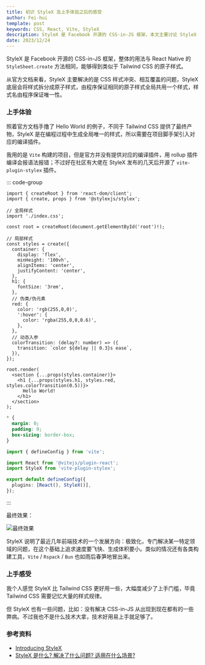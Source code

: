 ```yaml
---
title: 初识 StyleX 及上手体验之后的感受
author: Fei-hui
template: post
keywords: CSS, React, Vite, StyleX
description: StyleX 是 Facebook 开源的 CSS-in-JS 框架，本文主要讨论 StyleX 的上手体验及体验后的个人感受
date: 2023/12/24
---
```


StyleX 是 Facebook 开源的 CSS-in-JS 框架，整体的用法与 React Native 的 `StyleSheet.create` 方法相同，能够得到类似于 Tailwind CSS 的原子样式。

从官方文档来看，StyleX 主要解决的是 CSS 样式冲突、相互覆盖的问题，StyleX 底层会将样式拆分成原子样式，由程序保证相同的原子样式全局共用一个样式，样式名由程序保证唯一性。

### 上手体验

照着官方文档手撸了 Hello World 的例子，不同于 Tailwind CSS 提供了最终产物，StyleX 是在编程过程中生成全局唯一的样式，所以需要在项目脚手架引入对应的编译插件。

我用的是 `Vite` 构建的项目，但是官方并没有提供对应的编译插件，用 rollup 插件编译会报语法报错；不过好在社区有大佬在 StyleX 发布的几天后开源了 `vite-plugin-stylex` 插件。

::: code-group

```tsx [index.tsx]
import { createRoot } from 'react-dom/client';
import { create, props } from '@stylexjs/stylex';

// 全局样式
import './index.css';

const root = createRoot(document.getElementById('root')!);

// 局部样式
const styles = create({
  container: {
    display: 'flex',
    minHeight: '100vh',
    alignItems: 'center',
    justifyContent: 'center',
  },
  h1: {
    fontSize: '3rem',
  },
  // 伪类/伪元素
  red: {
    color: 'rgb(255,0,0)',
    ':hover': {
      color: 'rgba(255,0,0,0.6)',
    },
  },
  // 动态入参
  colorTransition: (delay?: number) => ({
    transition: `color ${delay || 0.3}s ease`,
  }),
});

root.render(
  <section {...props(styles.container)}>
    <h1 {...props(styles.h1, styles.red, styles.colorTransition(0.5))}>
      Hello World!
    </h1>
  </section>
);
```

```css [index.css]
* {
  margin: 0;
  padding: 0;
  box-sizing: border-box;
}
```

```ts [vite.config.ts]
import { defineConfig } from 'vite';

import React from '@vitejs/plugin-react';
import StyleX from 'vite-plugin-stylex';

export default defineConfig({
  plugins: [React(), StyleX()],
});
```

:::

最终效果：

![最终效果](/assets/start-with-style-x-and-personal-feeling/stylex-result.png)

StyleX 说明了最近几年前端技术的一个发展方向：极致化，专门解决某一特定领域的问题，在这个基础上追求速度要飞快、生成体积要小。类似的情况还有各类构建工具，`Vite` / `Rspack` / `Bun` 也如雨后春笋地冒出来。

### 上手感受

我个人感觉 StyleX 比 Tailwind CSS 更好用一些，大幅度减少了上手门槛，毕竟 Tailwind CSS 需要记忆大量的样式规律。

但 StyleX 也有一些问题，比如：没有解决 CSS-in-JS 从出现到现在都有的一些弊病。不过我也不是什么技术大拿，技术好用易上手就足够了。

### 参考资料

- [Introducing StyleX](https://stylexjs.com/blog/introducing-stylex/)
- [StyleX 是什么? 解决了什么问题? 适用在什么场景?](https://www.explainthis.io/zh-hans/swe/stylex-intro)
